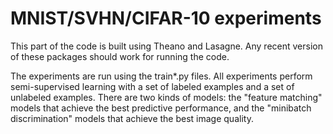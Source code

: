 # MNIST/SVHN/CIFAR-10 experiments

This part of the code is built using Theano and Lasagne. Any recent version of these packages should work for running the code.

The experiments are run using the train*.py files. All experiments perform semi-supervised learning with a set of labeled examples and a set of unlabeled examples. There are two kinds of models: the "feature matching" models that achieve the best predictive performance, and the "minibatch discrimination" models that achieve the best image quality.

